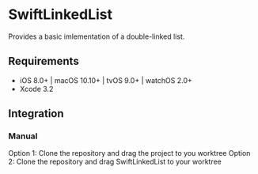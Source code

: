# SwiftLinkedList

Provides a basic imlementation of a double-linked list.

## Requirements
- iOS 8.0+ | macOS 10.10+ | tvOS 9.0+ | watchOS 2.0+
- Xcode 3.2

## Integration

### Manual

Option 1: Clone the repository and drag the project to you worktree
Option 2: Clone the repository and drag SwiftLinkedList to your worktree
